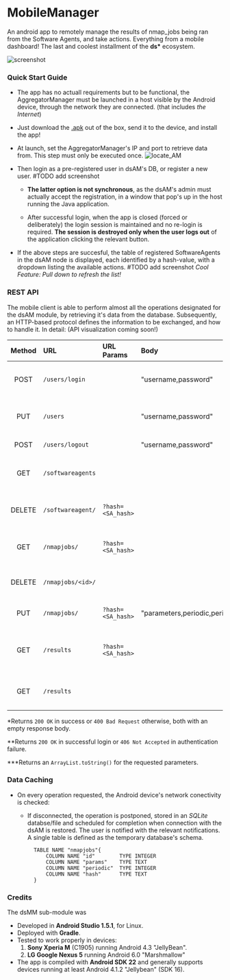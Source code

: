 
# MobileManager
An android app to remotely manage the results of nmap_jobs being ran
from the Software Agents, and take actions.
Everything from a mobile dashboard!
The last and coolest installment of the __ds*__ ecosystem.

![screenshot](https://raw.github.com/LAripping/DistributedScanner/master/MobileManager/screenshots/app-drawer.png)


### Quick Start Guide
* The app has no actuall requirements but to be functional,
  the AggregatorManager must be launched in a host visible
  by the Android device, through the network they are connected.
  (that includes _the Internet_)

* Just download the [.apk](https://github.com/LAripping/DistributedScanner/raw/master/MobileManager_v1.0.apk) out of the box, send it to the device, and install the app!

* At launch, set the AggregatorManager's IP and port to retrieve data from.
  This step must only be  executed once.
  ![locate_AM](https://raw.github.com/LAripping/DistributedScanner/master/MobileManager/screenshots/locate.png)

* Then login as a pre-registered user in dsAM's DB, or register a new user. #TODO add screenshot

    * __The latter option is not synchronous__, as the dsAM's admin must actually
      accept the registration, in a window that pop's up in the host running
      the Java application.

    * After successful login, when the app is closed (forced or deliberately)
      the login session is maintained and no re-login is required. __The session
      is destroyed only when the user logs out__ of the application clicking the
      relevant button.

* If the above steps are succesful, the table of registered SoftwareAgents in
  the dsAM node is displayed, each identified by a hash-value, with a dropdown
  listing the available actions. #TODO add screenshot
  _Cool Feature: Pull down to refresh the list!_


### REST API
The mobile client is able to perform almost all the operations
designated for the dsAM module, by retrieving it's data from the
database. Subsequently, an HTTP-based protocol defines the
information to be exchanged, and how to handle it.
In detail: (API visualization coming soon!)

| Method | URL                     | URL Params      | Body                   |  Description                                            |
| :----: | :-------------          | :----------     | :-------               | :------------                                           |
| POST   | <AMurl>`/users/login`   |                 | "username,password"    | Authenticate app user against the database**.           |
| PUT    | <AMurl>`/users`         |                 | "username,password"    | Register new user in the remote database*.              |
| POST   | <AMurl>`/users/logout`  |                 | "username,password"    | User log-out from the app.                              |
| GET    | <AMurl>`/softwareagents`|                 |                        | Get list of software agents registered***.              |
| DELETE | <AMurl>`/softwareagent/`|`?hash=<SA_hash>`|                        | Terminate agent identified by its `hash`.               |
| GET    | <AMurl>`/nmapjobs/`     |`?hash=<SA_hash>`|                        | Get nmap_jobs assigned to agent `SA_hash`               |
| DELETE | <AMurl>`/nmapjobs/<id>/`|                 |                        | `Periodic Job Halt` command, for job `<id>`.            |
| PUT    | <AMurl>`/nmapjobs/`     |`?hash=<SA_hash>`| "parameters,periodic,period" | Assign new job to agent id'ed by `hash`.          |
| GET    | <AMurl>`/results`       |`?hash=<SA_hash>`|                        | Get results for all jobs assigned to agent `hash`***.   |
| GET    | <AMurl>`/results`       |                 |                        | Get all results: Results from all jobs ever assigned***.|

  *Returns `200 OK` in success or `400 Bad Request` otherwise,
  both with an empty response body.

  **Returns `200 OK` in successful login or `406 Not Accepted`
  in authentication failure.

 ***Returns an `ArrayList.toString()` for the requested parameters.

### Data Caching
* On every operation requested, the Android device's network conectivity is checked:
    * If disconnected, the operation is postponed, stored in an _SQLite_ databse/file
      and scheduled for completion when connection with the dsAM is restored.
      The user is notified with the relevant notifications.  A single table is defined
      as the temporary database's schema.

      ```SQLite
        TABLE NAME "nmapjobs"{
            COLUMN NAME "id"        TYPE INTEGER
            COLUMN NAME "params"    TYPE TEXT
            COLUMN NAME "periodic"  TYPE INTEGER
            COLUMN NAME "hash"      TYPE TEXT
        }
        ```


### Credits
The dsMM sub-module was
* Developed in __Android Studio 1.5.1__, for Linux.
* Deployed with __Gradle__.
* Tested to work properly in devices:
     1. __Sony Xperia M__ (C1905) running Android 4.3 "JellyBean".
     2. __LG Google Nexus 5__ running Android 6.0 "Marshmallow"
* The app is compiled with __Android SDK 22__ and generally
  supports devices running at least Android 4.1.2 "Jellybean" (SDK 16).



